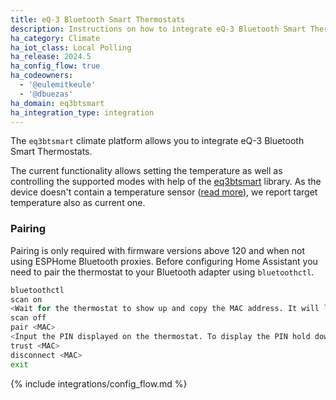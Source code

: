 ```yaml
---
title: eQ-3 Bluetooth Smart Thermostats
description: Instructions on how to integrate eQ-3 Bluetooth Smart Thermostats into Home Assistant.
ha_category: Climate
ha_iot_class: Local Polling
ha_release: 2024.5
ha_config_flow: true
ha_codeowners:
  - '@eulemitkeule'
  - '@dbuezas'
ha_domain: eq3btsmart
ha_integration_type: integration
---
```


The `eq3btsmart` climate platform allows you to integrate eQ-3 Bluetooth Smart Thermostats.

The current functionality allows setting the temperature as well as controlling the supported modes with help of the [eq3btsmart](https://github.com/eulemitkeule/eq3btsmart) library.
As the device doesn't contain a temperature sensor ([read more](https://forum.fhem.de/index.php/topic,39308.15.html)), we report target temperature also as current one.

### Pairing

Pairing is only required with firmware versions above 120 and when not using ESPHome Bluetooth proxies.
Before configuring Home Assistant you need to pair the thermostat to your Bluetooth adapter using `bluetoothctl`.

```bash
bluetoothctl
scan on
<Wait for the thermostat to show up and copy the MAC address. It will look something like this: [NEW] Device 00:1A:23:27:F8:4E CC-RT-BLE>
scan off
pair <MAC>
<Input the PIN displayed on the thermostat. To display the PIN hold down the main button.>
trust <MAC>
disconnect <MAC>
exit
```

{% include integrations/config_flow.md %}
